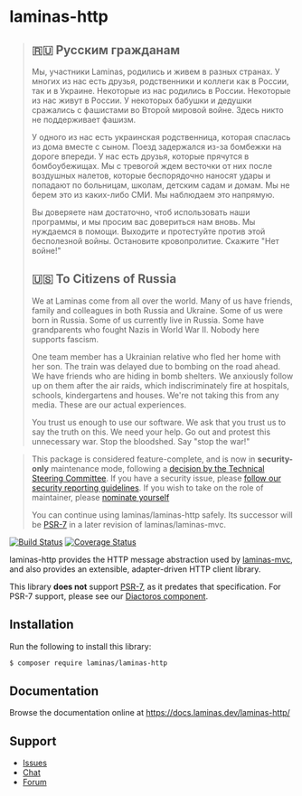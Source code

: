 # laminas-http

> ## 🇷🇺 Русским гражданам
> 
> Мы, участники Laminas, родились и живем в разных странах. У многих из нас есть друзья, родственники и коллеги как в России, так и в Украине. Некоторые из нас родились в России. Некоторые из нас живут в России. У некоторых бабушки и дедушки сражались с фашистами во Второй мировой войне. Здесь никто не поддерживает фашизм.
> 
> У одного из нас есть украинская родственница, которая спаслась из дома вместе с сыном. Поезд задержался из-за бомбежки на дороге впереди. У нас есть друзья, которые прячутся в бомбоубежищах. Мы с тревогой ждем весточки от них после воздушных налетов, которые беспорядочно наносят удары и попадают по больницам, школам, детским садам и домам. Мы не берем это из каких-либо СМИ. Мы наблюдаем это напрямую.
> 
> Вы доверяете нам достаточно, чтоб использовать наши программы, и мы просим вас довериться нам вновь. Мы нуждаемся в помощи. Выходите и протестуйте против этой бесполезной войны. Остановите кровопролитие. Скажите "Нет войне!"
> 
> ## 🇺🇸 To Citizens of Russia
> 
> We at Laminas come from all over the world. Many of us have friends, family and colleagues in both Russia and Ukraine. Some of us were born in Russia. Some of us currently live in Russia. Some have grandparents who fought Nazis in World War II. Nobody here supports fascism.
> 
> One team member has a Ukrainian relative who fled her home with her son. The train was delayed due to bombing on the road ahead. We have friends who are hiding in bomb shelters. We anxiously follow up on them after the air raids, which indiscriminately fire at hospitals, schools, kindergartens and houses. We're not taking this from any media. These are our actual experiences.
> 
> You trust us enough to use our software. We ask that you trust us to say the truth on this. We need your help. Go out and protest this unnecessary war. Stop the bloodshed. Say "stop the war!"


> This package is considered feature-complete, and is now in **security-only** maintenance mode, following a [decision by the Technical Steering Committee](https://github.com/laminas/technical-steering-committee/blob/2b55453e172a1b8c9c4c212be7cf7e7a58b9352c/meetings/minutes/2020-08-03-TSC-Minutes.md#vote-on-components-to-mark-as-security-only).
> If you have a security issue, please [follow our security reporting guidelines](https://getlaminas.org/security/).
> If you wish to take on the role of maintainer, please [nominate yourself](https://github.com/laminas/technical-steering-committee/issues/new?assignees=&labels=Nomination&template=Maintainer_Nomination.md&title=%5BNOMINATION%5D%5BMAINTAINER%5D%3A+%7Bname+of+person+being+nominated%7D)
>
> You can continue using laminas/laminas-http safely.
> Its successor will be [PSR-7](https://www.php-fig.org/psr/psr-7/) in a later revision of laminas/laminas-mvc.

[![Build Status](https://travis-ci.com/laminas/laminas-http.svg?branch=master)](https://travis-ci.com/laminas/laminas-http)
[![Coverage Status](https://coveralls.io/repos/github/laminas/laminas-http/badge.svg?branch=master)](https://coveralls.io/github/laminas/laminas-http?branch=master)

laminas-http provides the HTTP message abstraction used by
[laminas-mvc](https://docs.laminas.dev/laminas-mvc/), and also provides an
extensible, adapter-driven HTTP client library.

This library **does not** support [PSR-7](http://www.php-fig.org/psr/psr-7), as
it predates that specification. For PSR-7 support, please see our
[Diactoros component](https://docs.laminas.dev/laminas-diactoros/).

## Installation

Run the following to install this library:

```bash
$ composer require laminas/laminas-http
```

## Documentation

Browse the documentation online at https://docs.laminas.dev/laminas-http/

## Support

* [Issues](https://github.com/laminas/laminas-http/issues/)
* [Chat](https://laminas.dev/chat/)
* [Forum](https://discourse.laminas.dev/)
